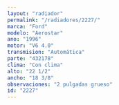 ```yaml
---
layout: "radiador"
permalink: "/radiadores/2227/"
marca: "Ford"
modelo: "Aerostar"
ano: "1996"
motor: "V6 4.0"
transmision: "Automática"
parte: "432178"
clima: "Con clima"
alto: "22 1/2"
ancho: "18 3/8"
observaciones: "2 pulgadas grueso"
id: "2227"
---
```


